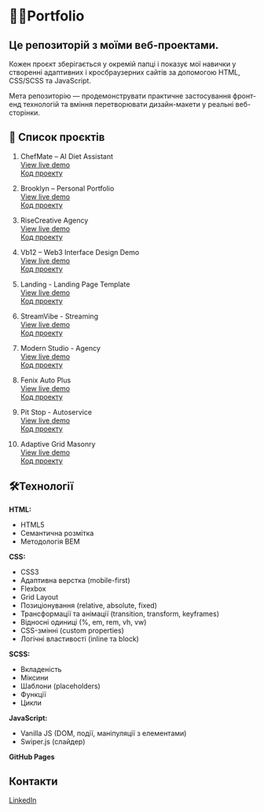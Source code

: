 # 👨‍💻Portfolio
## Це репозиторій з моїми веб-проектами.

Кожен проєкт зберігається у окремій папці і показує мої навички у створенні адаптивних і кросбраузерних сайтів за допомогою HTML, CSS/SCSS та JavaScript.

Мета репозиторію — продемонструвати практичне застосування фронт-енд технологій та вміння перетворювати дизайн-макети у реальні веб-сторінки.

## 📂 Список проєктів
1. ChefMate – AI Diet Assistant  
[View live demo](https://wadyaua.github.io/portfolio/ChefMate)  
[Код проекту](https://github.com/wadyaua/portfolio/tree/main/ChefMate)

2. Brooklyn – Personal Portfolio   
[View live demo](https://wadyaua.github.io/portfolio/Brooklyn)  
[Код проекту](https://github.com/wadyaua/portfolio/tree/main/Brooklyn)

3. RiseCreative Agency  
[View live demo](https://wadyaua.github.io/portfolio/RiseCreative)  
[Код проекту](https://github.com/wadyaua/portfolio/tree/main/RiseCreative)

4. Vb12 – Web3 Interface Design Demo  
[View live demo](https://wadyaua.github.io/portfolio/Vb12)  
[Код проекту](https://github.com/wadyaua/portfolio/tree/main/Vb12)

5. Landing - Landing Page Template  
[View live demo](https://wadyaua.github.io/portfolio/Landing)  
[Код проекту](https://github.com/wadyaua/portfolio/tree/main/Landing)

6. StreamVibe - Streaming  
[View live demo](https://wadyaua.github.io/portfolio/StreamVibe)  
[Код проекту](https://github.com/wadyaua/portfolio/tree/main/StreamVibe)

7. Modern Studio - Agency  
[View live demo](https://wadyaua.github.io/portfolio/DesignAgency)  
[Код проекту](https://github.com/wadyaua/portfolio/tree/main/DesignAgency)

8. Fenix Auto Plus  
[View live demo](https://wadyaua.github.io/portfolio/FenixAutoPlus)  
[Код проекту](https://github.com/wadyaua/portfolio/tree/main/FenixAutoPlus)

9. Pit Stop - Autoservice  
[View live demo](https://wadyaua.github.io/portfolio/PitStop_AutoService/)  
[Код проекту](https://github.com/wadyaua/portfolio/tree/main/PitStop_AutoService)

10. Adaptive Grid Masonry  
[View live demo](https://wadyaua.github.io/portfolio/Grid_Masonry/)  
[Код проекту](https://github.com/wadyaua/portfolio/tree/main/Grid_Masonry)


## 🛠️Технології

**HTML:**
- HTML5
- Семантична розмітка
- Методологія BEM

**CSS:**
- CSS3
- Адаптивна верстка (mobile-first)
- Flexbox
- Grid Layout
- Позиціонування (relative, absolute, fixed)
- Трансформації та анімації (transition, transform, keyframes)
- Відносні одиниці (%, em, rem, vh, vw)
- CSS-змінні (custom properties)
- Логічні властивості (inline та block)

**SCSS:**
- Вкладеність
- Міксини
- Шаблони (placeholders)
- Функції
- Цикли

**JavaScript:**
- Vanilla JS (DOM, події, маніпуляції з елементами)
- Swiper.js (слайдер)

**GitHub Pages**

## Контакти
[LinkedIn](https://www.linkedin.com/in/wadya-linked-ua)
